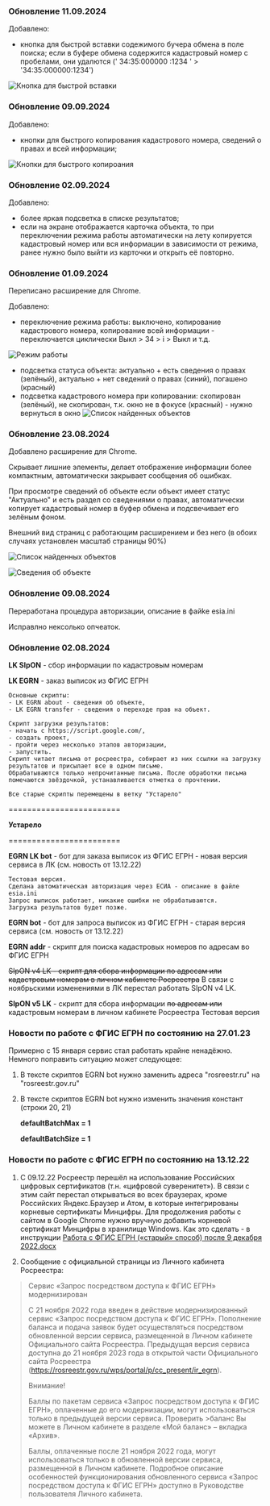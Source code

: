 ### Обновление 11.09.2024

Добавлено:

- кнопка для быстрой вставки содежимого бучера обмена в поле поиска; если в буфере обмена содержится кадастровый номер с пробелами, они удалются (' 34:35:000000 :1234 ' > '34:35:000000:1234')

![Кнопка для быстрой вставки ](https://github.com/0-6-1-7/rosreestr/blob/master/Chrome%20extension%20v.3.1/screenshots/6.png)

### Обновление 09.09.2024

Добавлено:

- кнопки для быстрого копирования кадастрового номера, сведений о правах и всей информации;

![Кнопки для быстрого копироания ](https://github.com/0-6-1-7/rosreestr/blob/master/Chrome%20extension%20v.3.1/screenshots/5.png)

### Обновление 02.09.2024

Добавлено:

- более яркая подсветка в списке результатов;
- если на экране отображается карточка объекта, то при переключении режима работы автоматически на лету копируется кадастровый номер или вся информации в зависимости от режима, ранее нужно было выйти из карточки и открыть её повторно.

### Обновление 01.09.2024

Переписано расширение для Chrome.

Добавлено:

- переключение режима работы: выключено, копирование кадастрового номера, копирование всей информации - переключается циклически Выкл > 34 > i > Выкл и т.д.
  
![Режим работы](https://github.com/0-6-1-7/rosreestr/blob/master/Chrome%20extension%20v.3.1/screenshots/4.png)
- подсветка статуса объекта: актуально + есть сведения о правах (зелёный), актуально + нет сведений о правах (синий), погашено (красный)
- подсветка кадастрового номера при копировании: скопирован (зелёный), не скопирован, т.к. окно не в фокусе (красный) - нужно вернуться в окно
![Список найденных объектов](https://github.com/0-6-1-7/rosreestr/blob/master/Chrome%20extension%20v.3.1/screenshots/3.png)

### Обновление 23.08.2024

Добавлено расширение для Chrome.

Скрывает лишние элементы, делает отображение информации более компактным, автоматически закрывает сообщения об ошибках.

При просмотре сведений об объекте если объект имеет статус "Актуально" и есть раздел со сведениями о правах, автоматически копирует кадастровый номер в буфер обмена и подсвечивает его зелёным фоном.

Внешний вид страниц с работающим расширением и без него (в обоих случаях установлен масштаб страницы 90%)

![Список найденных объектов](https://github.com/0-6-1-7/rosreestr/blob/master/Chrome%20extension%20v.3.1/screenshots/1.png)

![Сведения об объекте](https://github.com/0-6-1-7/rosreestr/blob/master/Chrome%20extension%20v.3.1/screenshots/2.png)



### Обновление 09.08.2024

Переработана процедура авторизации, описание в файkе esia.ini

Исправлно нексолько опчеаток.


### Обновление 02.08.2024

**LK SIpON** - сбор информации по кадастровым номерам

**LK EGRN** - заказ выписок из ФГИС ЕГРН
    
    Основные скрипты:
    - LK EGRN about - сведения об объекте,
    - LK EGRN transfer - сведения о переходе прав на объект.
    
    Скрипт загрузки результатов:
    - начать с https://script.google.com/, 
    - создать проект,
    - пройти через несколько этапов авторизации,
    - запустить.
    Скрипт читает письма от росреестра, собирает из них ссылки на загрузку результатов и присылает все в одном письме. 
    Обрабатываются только непрочитанные письма. После обработки письма помечаются звёздочкой, устанавливается отметка о прочтении.

    Все старые скрипты перемещены в ветку "Устарело"


========================

**Устарело**

========================

**EGRN LK bot** - бот для заказа выписок из ФГИС ЕГРН - новая версия сервиса в ЛК (см. новость от 13.12.22)

    Тестовая версия. 
    Сделана автоматическая авторизация через ЕСИА - описание в файле esia.ini
    Запрос выписок работает, никакие ошибки не обрабатываются. 
    Загрузка результатов будет позже.

**EGRN bot** - бот для запроса выписок из ФГИС ЕГРН - старая версия сервиса (см. новость от 13.12.22)

**EGRN addr** - скрипт для поиска кадастровых номеров по адресам во ФГИС ЕГРН

~~SIpON v4 LK - скрипт для сбора информации по адресам или кадастровым номерам в личном кабинете Росреестра~~
В связи с ноябрьскими изменениями в ЛК перестал работать SIpON v4 LK. 

**SIpON v5 LK** - скрипт для сбора информации ~~по адресам или~~ кадастровым номерам в личном кабинете Росреестра
Тестовая версия


### Новости по работе с ФГИС ЕГРН по состоянию на 27.01.23

Примерно с 15 января сервис стал работать крайне ненадёжно. Немного поправить ситуацию может следующее:
1. В тексте скриптов EGRN bot нужно заменить адреса "rosreestr.ru" на "rosreestr.gov.ru"
2. В тексте скриптов EGRN bot нужно изменить значения констант (строки 20, 21)

    **defaultBatchMax = 1**

    **defaultBatchSize = 1**


### Новости по работе с ФГИС ЕГРН по состоянию на 13.12.22

1. С 09.12.22 Росреестр перешёл на использование Российских цифровых сертификатов (т.н. «цифровой суверенитет»). В связи с этим сайт перестал открываться во всех браузерах, кроме Российских Яндекс.Браузер и Атом, в которые интегрированы корневые сертификаты Минцифры.
Для продолжения работы с сайтом в Google Chrome нужно вручную добавить корневой сертификат Минцифры в хранилище Windows.
Как это сделать - в инструкции [Работа с ФГИС ЕГРН («старый» способ) после 9 декабря 2022.docx](https://github.com/0-6-1-7/rosreestr/blob/master/%D0%A0%D0%B0%D0%B1%D0%BE%D1%82%D0%B0%20%D1%81%20%D0%A4%D0%93%D0%98%D0%A1%20%D0%95%D0%93%D0%A0%D0%9D%20(%C2%AB%D1%81%D1%82%D0%B0%D1%80%D1%8B%D0%B9%C2%BB%20%D1%81%D0%BF%D0%BE%D1%81%D0%BE%D0%B1)%20%D0%BF%D0%BE%D1%81%D0%BB%D0%B5%209%20%D0%B4%D0%B5%D0%BA%D0%B0%D0%B1%D1%80%D1%8F%202022.docx)

2. Сообщение с официальной страницы из Личного кабинета Росреестра:

>Сервис «Запрос посредством доступа к ФГИС ЕГРН» модернизирован
>
>С 21 ноября 2022 года введен в действие модернизированный сервис «Запрос посредством доступа к ФГИС ЕГРН».
>Пополнение баланса и подача заявок будет осуществляться посредством обновленной версии сервиса, размещенной в Личном кабинете Официального сайта Росреестра. Предыдущая версия сервиса доступна до 21 ноября 2023 года в открытой части Официального сайта Росреестра (https://rosreestr.gov.ru/wps/portal/p/cc_present/ir_egrn).
>
>Внимание!
>
>Баллы по пакетам сервиса «Запрос посредством доступа к ФГИС ЕГРН», оплаченные до его модернизации, могут использоваться только в предыдущей версии сервиса. Проверить >баланс Вы можете в Личном кабинете в разделе «Мой баланс» – вкладка «Архив».
>
>Баллы, оплаченные после 21 ноября 2022 года, могут использоваться только в обновленной версии сервиса, размещенной в Личном кабинете.
>Подробное описание особенностей функционирования обновленного сервиса «Запрос посредством доступа к ФГИС ЕГРН» доступно в Руководстве пользователя Личного кабинета.


